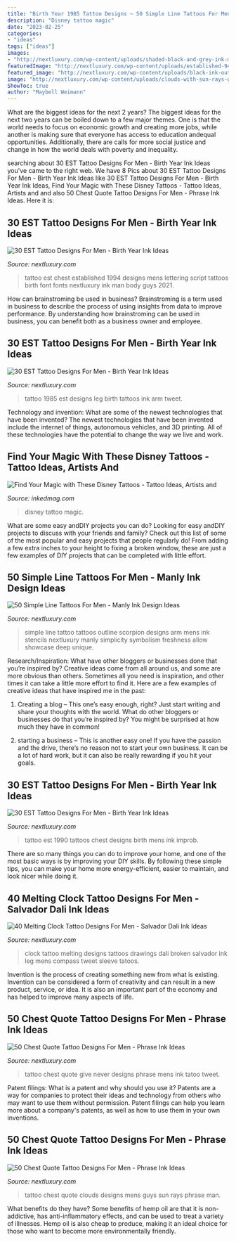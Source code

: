 ```yaml
---
title: "Birth Year 1985 Tattoo Designs ~ 50 Simple Line Tattoos For Men"
description: "Disney tattoo magic"
date: "2023-02-25"
categories:
- "ideas"
tags: ["ideas"]
images:
- "http://nextluxury.com/wp-content/uploads/shaded-black-and-grey-ink-male-est-1985-tattoo-design-on-leg-calf.jpg"
featuredImage: "http://nextluxury.com/wp-content/uploads/established-94-mens-script-lettering-chest-tattoo.jpg"
featured_image: "http://nextluxury.com/wp-content/uploads/black-ink-outline-scorpion-simple-line-mens-arm-tattoo.jpg"
image: "http://nextluxury.com/wp-content/uploads/clouds-with-sun-rays-guys-chest-quote-tattoo-ideas.jpg"
ShowToc: true
author: "Maybell Weimann"
---
```



What are the biggest ideas for the next 2 years?
The biggest ideas for the next two years can be boiled down to a few major themes. One is that the world needs to focus on economic growth and creating more jobs, while another is making sure that everyone has access to education andequal opportunities. Additionally, there are calls for more social justice and change in how the world deals with poverty and inequality.

	

		
searching about 30 EST Tattoo Designs For Men - Birth Year Ink Ideas you've came to the right web. We have 8 Pics about 30 EST Tattoo Designs For Men - Birth Year Ink Ideas like 30 EST Tattoo Designs For Men - Birth Year Ink Ideas, Find Your Magic with These Disney Tattoos - Tattoo Ideas, Artists and and also 50 Chest Quote Tattoo Designs For Men - Phrase Ink Ideas. Here it is:
		
    
## 30 EST Tattoo Designs For Men - Birth Year Ink Ideas

<img loading=lazy src="http://nextluxury.com/wp-content/uploads/established-94-mens-script-lettering-chest-tattoo.jpg" onerror="this.onerror=null;this.src='https://tse4.mm.bing.net/th?id=OIP.CUnKHBm539pU7Z7Zbf7j1QHaGd&amp;pid=15.1';" alt="30 EST Tattoo Designs For Men - Birth Year Ink Ideas">

_Source: nextluxury.com_

>tattoo est chest established 1994 designs mens lettering script tattoos birth font fonts nextluxury ink man body guys 2021. 

	

How can brainstroming be used in business?
Brainstroming is a term used in business to describe the process of using insights from data to improve performance. By understanding how brainstroming can be used in business, you can benefit both as a business owner and employee.

    
## 30 EST Tattoo Designs For Men - Birth Year Ink Ideas

<img loading=lazy src="http://nextluxury.com/wp-content/uploads/shaded-black-and-grey-ink-male-est-1985-tattoo-design-on-leg-calf.jpg" onerror="this.onerror=null;this.src='https://tse2.mm.bing.net/th?id=OIP.Pk9n5c7YgeyVCnnV_BmshgHaHa&amp;pid=15.1';" alt="30 EST Tattoo Designs For Men - Birth Year Ink Ideas">

_Source: nextluxury.com_

>tattoo 1985 est designs leg birth tattoos ink arm tweet. 

	

Technology and invention: What are some of the newest technologies that have been invented?
The newest technologies that have been invented include the internet of things, autonomous vehicles, and 3D printing. All of these technologies have the potential to change the way we live and work.

    
## Find Your Magic With These Disney Tattoos - Tattoo Ideas, Artists And

<img loading=lazy src="https://www.inkedmag.com/.image/t_share/MTczMDU5MzE5NzcwNjU0MjQw/disney-tattoos-fb.jpg" onerror="this.onerror=null;this.src='https://tse4.mm.bing.net/th?id=OIP.-YViZmITqM4JbkqK34GeugHaD4&amp;pid=15.1';" alt="Find Your Magic with These Disney Tattoos - Tattoo Ideas, Artists and">

_Source: inkedmag.com_

>disney tattoo magic. 

	

What are some easy andDIY projects you can do?
Looking for easy andDIY projects to discuss with your friends and family? Check out this list of some of the most popular and easy projects that people regularly do! From adding a few extra inches to your height to fixing a broken window, these are just a few examples of DIY projects that can be completed with little effort.

    
## 50 Simple Line Tattoos For Men - Manly Ink Design Ideas

<img loading=lazy src="http://nextluxury.com/wp-content/uploads/black-ink-outline-scorpion-simple-line-mens-arm-tattoo.jpg" onerror="this.onerror=null;this.src='https://tse2.mm.bing.net/th?id=OIP.bZXH42OdkTrOPFK50HYGGAHaHa&amp;pid=15.1';" alt="50 Simple Line Tattoos For Men - Manly Ink Design Ideas">

_Source: nextluxury.com_

>simple line tattoo tattoos outline scorpion designs arm mens ink stencils nextluxury manly simplicity symbolism freshness allow showcase deep unique. 

	

Research/Inspiration: What have other bloggers or businesses done that you’re inspired by?
Creative ideas come from all around us, and some are more obvious than others. Sometimes all you need is inspiration, and other times it can take a little more effort to find it. Here are a few examples of creative ideas that have inspired me in the past: 
1. Creating a blog – This one’s easy enough, right? Just start writing and share your thoughts with the world. What do other bloggers or businesses do that you’re inspired by? You might be surprised at how much they have in common! 

2. starting a business – This is another easy one! If you have the passion and the drive, there’s no reason not to start your own business. It can be a lot of hard work, but it can also be really rewarding if you hit your goals.

    
## 30 EST Tattoo Designs For Men - Birth Year Ink Ideas

<img loading=lazy src="http://nextluxury.com/wp-content/uploads/cool-mens-est-1990-tattoo-on-chest.jpg" onerror="this.onerror=null;this.src='https://tse4.mm.bing.net/th?id=OIP.BJk0ydmYXdOHrrsojaLwhwHaFj&amp;pid=15.1';" alt="30 EST Tattoo Designs For Men - Birth Year Ink Ideas">

_Source: nextluxury.com_

>tattoo est 1990 tattoos chest designs birth mens ink improb. 

	

There are so many things you can do to improve your home, and one of the most basic ways is by improving your DIY skills. By following these simple tips, you can make your home more energy-efficient, easier to maintain, and look nicer while doing it.

    
## 40 Melting Clock Tattoo Designs For Men - Salvador Dali Ink Ideas

<img loading=lazy src="http://nextluxury.com/wp-content/uploads/white-ink-mens-melting-clock-leg-tattoos.jpg" onerror="this.onerror=null;this.src='https://tse3.mm.bing.net/th?id=OIP.L5FQQKxLJk7y5W2GGd0mcwAAAA&amp;pid=15.1';" alt="40 Melting Clock Tattoo Designs For Men - Salvador Dali Ink Ideas">

_Source: nextluxury.com_

>clock tattoo melting designs tattoos drawings dali broken salvador ink leg mens compass tweet sleeve tatoos. 

	

Invention is the process of creating something new from what is existing. Invention can be considered a form of creativity and can result in a new product, service, or idea. It is also an important part of the economy and has helped to improve many aspects of life.

    
## 50 Chest Quote Tattoo Designs For Men - Phrase Ink Ideas

<img loading=lazy src="http://nextluxury.com/wp-content/uploads/mens-chest-quote-never-give-up-tattoo.jpg" onerror="this.onerror=null;this.src='https://tse1.mm.bing.net/th?id=OIP.FLc5POhyH4uhCyTWUWh1hwHaHa&amp;pid=15.1';" alt="50 Chest Quote Tattoo Designs For Men - Phrase Ink Ideas">

_Source: nextluxury.com_

>tattoo chest quote give never designs phrase mens ink tatoo tweet. 

	

Patent filings: What is a patent and why should you use it?
Patents are a way for companies to protect their ideas and technology from others who may want to use them without permission. Patent filings can help you learn more about a company's patents, as well as how to use them in your own inventions.

    
## 50 Chest Quote Tattoo Designs For Men - Phrase Ink Ideas

<img loading=lazy src="http://nextluxury.com/wp-content/uploads/clouds-with-sun-rays-guys-chest-quote-tattoo-ideas.jpg" onerror="this.onerror=null;this.src='https://tse4.mm.bing.net/th?id=OIP.6_rWGJM4d-ooLgiSq2XwLAHaHa&amp;pid=15.1';" alt="50 Chest Quote Tattoo Designs For Men - Phrase Ink Ideas">

_Source: nextluxury.com_

>tattoo chest quote clouds designs mens guys sun rays phrase man. 

	

What benefits do they have?
Some benefits of hemp oil are that it is non-addictive, has anti-inflammatory effects, and can be used to treat a variety of illnesses. Hemp oil is also cheap to produce, making it an ideal choice for those who want to become more environmentally friendly.

